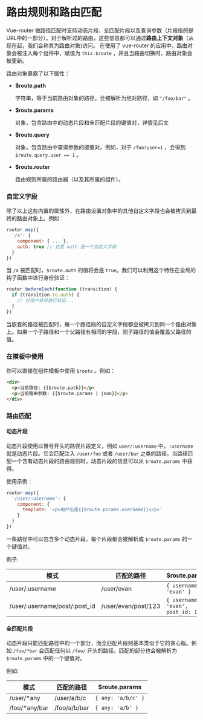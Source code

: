 # 路由规则和路由匹配

Vue-router 做路径匹配时支持动态片段、全匹配片段以及查询参数（片段指的是URL中的一部分）。对于解析过的路由，这些信息都可以通过**路由上下文对象**（从现在起，我们会称其为路由对象)访问。
在使用了 vue-router 的应用中，路由对象会被注入每个组件中，赋值为 `this.$route` ，并且当路由切换时，路由对象会被更新。

路由对象暴露了以下属性：

- **$route.path**

  字符串，等于当前路由对象的路径，会被解析为绝对路径，如 `"/foo/bar"` 。

- **$route.params**

  对象，包含路由中的动态片段和全匹配片段的键值对，详情见后文

- **$route.query**

  对象，包含路由中查询参数的键值对。例如，对于 `/foo?user=1` ，会得到 `$route.query.user == 1` 。

- **$route.router**

  路由规则所属的路由器（以及其所属的组件）。

### 自定义字段

除了以上这些内置的属性外，在路由设置对象中的其他自定义字段也会被拷贝到最终的路由对象上。例如：

``` js
router.map({
  '/a': {
    component: { ... },
    auth: true // 这里 auth 是一个自定义字段
  }
})
```

当 `/a` 被匹配时，`$route.auth` 的值将会是 `true`。我们可以利用这个特性在全局的钩子函数中进行身份验证：

``` js
router.beforeEach(function (transition) {
  if (transition.to.auth) {
    // 对用户身份进行验证...
  }
})
```

当嵌套的路径被匹配时，每一个路径段的自定义字段都会被拷贝到同一个路由对象上。如果一个子路径和一个父路径有相同的字段，则子路径的值会覆盖父路径的值。

### 在模板中使用

你可以直接在组件模板中使用 `$route` 。例如：

``` html
<div>
  <p>当前路径: {{$route.path}}</p>
  <p>当前路由参数: {{$route.params | json}}</p>
</div>
```

### 路由匹配

#### 动态片段

动态片段使用以冒号开头的路径片段定义，例如 `user/:username` 中，`:username` 就是动态片段。它会匹配注入 `/user/foo` 或者 `/user/bar` 之类的路径。当路径匹配一个含有动态片段的路由规则时，动态片段的信息可以从 `$route.params` 中获得。

使用示例：

``` js
router.map({
  '/user/:username': {
    component: {
      template: '<p>用户名是{{$route.params.username}}</p>'
    }
  }
})
```

一条路径中可以包含多个动态片段，每个片段都会被解析成 `$route.params` 的一个键值对。

例子:

| 模式 | 匹配的路径 | $route.params |
|---------|------|--------|
| /user/:username | /user/evan | `{ username: 'evan' }` |
| /user/:username/post/:post_id | /user/evan/post/123 | `{ username: 'evan', post_id: 123 }` |

#### 全匹配片段

动态片段只能匹配路径中的一个部分，而全匹配片段则基本类似于它的贪心版。例如 `/foo/*bar` 会匹配任何以 `/foo/` 开头的路径。匹配的部分也会被解析为 `$route.params` 中的一个键值对。

例如:

| 模式 | 匹配的路径 | $route.params |
|---------|------|--------|
| /user/*any | /user/a/b/c | `{ any: 'a/b/c' }` |
| /foo/*any/bar | /foo/a/b/bar | `{ any: 'a/b' }` |
